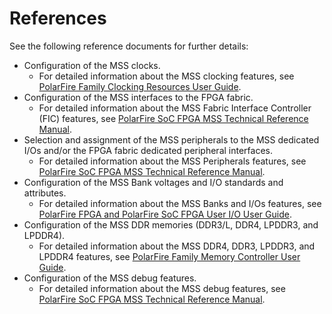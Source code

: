 # References

See the following reference documents for further details:

-   Configuration of the MSS clocks.
    -   For detailed information about the MSS clocking features, see [PolarFire Family Clocking Resources User Guide](https://ww1.microchip.com/downloads/aemDocuments/documents/FPGA/ProductDocuments/UserGuides/Microchip_PolarFire_FPGA_and_PolarFire_SoC_FPGA_Clocking_Resources_User_Guide_VB.pdf).
-   Configuration of the MSS interfaces to the FPGA fabric.
    -   For detailed information about the MSS Fabric Interface Controller \(FIC\) features, see [PolarFire SoC FPGA MSS Technical Reference Manual](https://ww1.microchip.com/downloads/aemDocuments/documents/FPGA/ProductDocuments/ReferenceManuals/PolarFire_SoC_FPGA_MSS_Technical_Reference_Manual_VC.pdf).
-   Selection and assignment of the MSS peripherals to the MSS dedicated I/Os and/or the FPGA fabric dedicated peripheral interfaces.
    -   For detailed information about the MSS Peripherals features, see [PolarFire SoC FPGA MSS Technical Reference Manual](https://ww1.microchip.com/downloads/aemDocuments/documents/FPGA/ProductDocuments/ReferenceManuals/PolarFire_SoC_FPGA_MSS_Technical_Reference_Manual_VC.pdf).
-   Configuration of the MSS Bank voltages and I/O standards and attributes.
    -   For detailed information about the MSS Banks and I/Os features, see [PolarFire FPGA and PolarFire SoC FPGA User I/O User Guide](https://ww1.microchip.com/downloads/aemDocuments/documents/FPGA/ProductDocuments/UserGuides/Microchip_PolarFire_FPGA_and_PolarFire_SoC_FPGA_User_IO_User_Guide_VC.pdf).
-   Configuration of the MSS DDR memories \(DDR3/L, DDR4, LPDDR3, and LPDDR4\).
    -   For detailed information about the MSS DDR4, DDR3, LPDDR3, and LPDDR4 features, see [PolarFire Family Memory Controller User Guide](https://ww1.microchip.com/downloads/aemDocuments/documents/FPGA/ProductDocuments/UserGuides/PolarFire_FPGA_PolarFire_SoC_FPGA_Memory_Controller_User_Guide_VB.pdf).
-   Configuration of the MSS debug features.
    -   For detailed information about the MSS debug features, see [PolarFire SoC FPGA MSS Technical Reference Manual](https://ww1.microchip.com/downloads/aemDocuments/documents/FPGA/ProductDocuments/ReferenceManuals/PolarFire_SoC_FPGA_MSS_Technical_Reference_Manual_VC.pdf).


